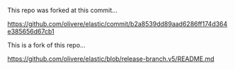 

This repo was forked at this commit...

https://github.com/olivere/elastic/commit/b2a8539dd89aad6286ff174d364e385656d67cb1

This is a fork of this repo...

https://github.com/olivere/elastic/blob/release-branch.v5/README.md
